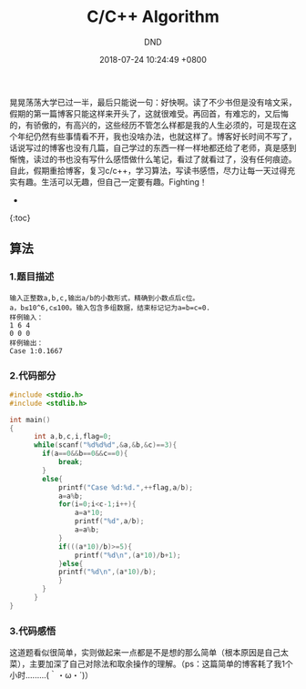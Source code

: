 ﻿---
layout: post
title:  "C/C++ Algorithm"
date:   2018-07-24 10:24:49 +0800
categories: C-program-language
tags: C-program-language
img: http://or4d8nhvk.bkt.clouddn.com/18-7-24/11352791.jpg
author: DND
---

晃晃荡荡大学已过一半，最后只能说一句：好快啊。读了不少书但是没有啥文采，假期的第一篇博客只能这样来开头了，这就很难受。再回首，有难忘的，又后悔的，有骄傲的，有高兴的，这些经历不管怎么样都是我的人生必须的，可是现在这个年纪仍然有些事情看不开，我也没啥办法，也就这样了。博客好长时间不写了，话说写过的博客也没有几篇，自己学过的东西一样一样地都还给了老师，真是感到惭愧，读过的书也没有写什么感悟做什么笔记，看过了就看过了，没有任何痕迹。自此，假期重拾博客，复习c/c++，学习算法，写读书感悟，尽力让每一天过得充实有趣。生活可以无趣，但自己一定要有趣。Fighting！

* 
{:toc}

## 算法

### 1.题目描述
```
输入正整数a,b,c,输出a/b的小数形式，精确到小数点后c位。
a，b≤10^6,c≤100。输入包含多组数据，结束标记记为a=b=c=0.
样例输入：
1 6 4
0 0 0
样例输出：
Case 1:0.1667
```

### 2.代码部分

```c
#include <stdio.h>
#include <stdlib.h>

int main()
{
      int a,b,c,i,flag=0;
      while(scanf("%d%d%d",&a,&b,&c)==3){
        if(a==0&&b==0&&c==0){
            break;
        }
        else{
            printf("Case %d:%d.",++flag,a/b);
            a=a%b;
            for(i=0;i<c-1;i++){
                a=a*10;
                printf("%d",a/b);
                a=a%b;
            }
            if(((a*10)/b)>=5){
                printf("%d\n",(a*10)/b+1);
            }else{
            printf("%d\n",(a*10)/b);
            }
        }
      }
}
```
### 3.代码感悟
这道题看似很简单，实则做起来一点都是不是想的那么简单（根本原因是自己太菜），主要加深了自己对除法和取余操作的理解。（ps：这篇简单的博客耗了我1个小时.........(｀・ω・´)）
